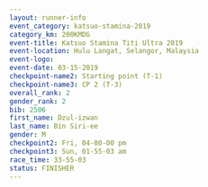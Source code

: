```yaml
---
layout: runner-info 
event_category: katsuo-stamina-2019 
category_km: 200KMDG 
event-title: Katsuo Stamina Titi Ultra 2019 
event-location: Hulu Langat, Selangor, Malaysia 
event-logo: 
event-date: 03-15-2019 
checkpoint-name2: Starting point (T-1) 
checkpoint-name3: CP 2 (T-3) 
overall_rank: 2
gender_rank: 2
bib: 2506
first_name: Dzul-izwan
last_name: Bin Siri-ee
gender: M
checkpoint2: Fri, 04-00-00 pm
checkpoint3: Sun, 01-55-03 am
race_time: 33-55-03
status: FINISHER
---
```

